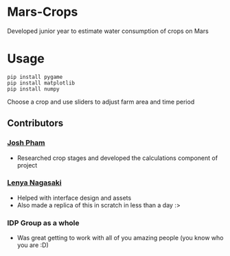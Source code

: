 # Mars-Crops
Developed junior year to estimate water consumption of crops on Mars

# Usage
```
pip install pygame
pip install matplotlib
pip install numpy
```
Choose a crop and use sliders to adjust farm area and time period

## Contributors

### [Josh Pham](https://github.com/Nqchoz)
- Researched crop stages and developed the calculations component of project
### [Lenya Nagasaki](https://github.com/lenyanagasaki/)
- Helped with interface design and assets
- Also made a replica of this in scratch in less than a day :>
### IDP Group as a whole
- Was great getting to work with all of you amazing people (you know who you are :D)
  

